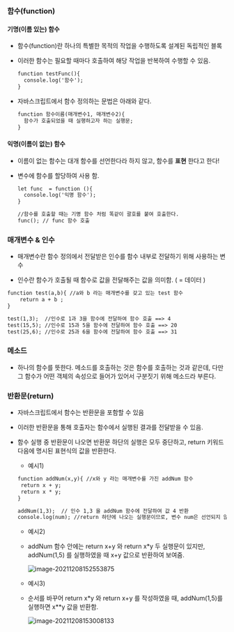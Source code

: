 ### 함수(function)

#### 기명(이름 있는) 함수	

- 함수(function)란 하나의 특별한 목적의 작업을 수행하도록 설계된 독립적인 블록

- 이러한 함수는 필요할 때마다 호출하여 해당 작업을 반복하여 수행할 수 있음. 

  ```html
  function testFunc(){
  	console.log('함수');
  }
  ```

- 자바스크립트에서 함수 정의하는 문법은 아래와 같다. 

  ```html
  function 함수이름(매개변수1, 매개변수2){
  	함수가 호출되었을 때 실행하고자 하는 실행문; 
  }
  ```



#### 익명(이름이 없는) 함수

- 이름이 없는 함수는 대개 함수를 선언한다라 하지 않고, 함수를 **표현** 한다고 한다! 

- 변수에 함수를 할당하여 사용 함.

  ```html
  let func  = function (){
  	console.log('익명 함수');
  }
  
  //함수를 호출할 때는 기명 함수 처럼 똑같이 괄호를 붙여 호출한다. 
  func(); // func 함수 호출
  ```

  







### 매개변수 & 인수

- 매개변수란 함수 정의에서 전달받은 인수를 함수  내부로 전달하기 위해 사용하는 변수

- 인수란 함수가 호출될 때 함수로 값을 전달해주는 값을 의미함. ( = 데이터 )



``` html
function test(a,b){ //a와 b 라는 매개변수를 갖고 있는 test 함수 
	return a + b ;
}

test(1,3);  //인수로 1과 3을 함수에 전달하여 함수 호출 ==> 4
test(15,5); //인수로 15과 5을 함수에 전달하여 함수 호출 ==> 20
test(25,6); //인수로 25과 6을 함수에 전달하여 함수 호출 ==> 31
```







### 메소드

- 하나의 함수를 뜻한다. 메소드를 호출하는 것은 함수를 호출하는 것과 같은데, 다만 그 함수가 어떤 객체의 속성으로 들어가 있어서 구분짓기 위해 메소드라 부른다.





### 반환문(return)

- 자바스크립트에서 함수는 반환문을 포함할 수 있음 

- 이러한 반환문을 통해 호출자는 함수에서 실행된 결과를 전달받을 수 있음. 

- 함수 실행 중 반환문이 나오면 반환문 하단의 실행은 모두 중단하고, return 키워드 다음에 명시된 표현식의 값을 반환한다. 

  - 예시1)

  ```html
  function addNum(x,y){ //x와 y 라는 매개변수를 가진 addNum 함수
   return x + y; 
   return x * y;
  }
  
  addNum(1,3);  // 인수 1,3 을 addNum 함수에 전달하여 값 4 반환 
  console.log(num); //return 하단에 나오는 실행문이므로, 변수 num은 선언되지 않아 
  ```

  - 예시2) 

  - addNum 함수 안에는 return x+y 와 return x*y 두 실행문이 있지만, addNum(1,5) 를 실행하였을 때 x+y 값으로 반환하여 보여줌. 

    ![image-20211208152553875](../images/2021-12-07-함수/image-20211208152553875.png)

  - 예시3) 

  - 순서를 바꾸어 return x*y 와 return x+y 를 작성하였을 때, addNum(1,5)를 실행하면 x**y 값을 반환함. 

    ![image-20211208153008133](../images/2021-12-07-함수/image-20211208153008133.png)




